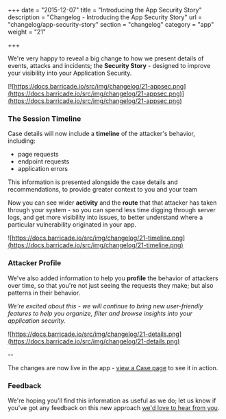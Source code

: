 +++
date = "2015-12-07"
title = "Introducing the App Security Story"
description = "Changelog - Introducing the App Security Story"
url = "changelog/app-security-story"
section = "changelog"
category = "app"
weight = "21"

+++

We're very happy to reveal a big change to how we present details of events, attacks and incidents; the **Security Story** - designed to improve your visibility into your Application Security.

[![https://docs.barricade.io/src/img/changelog/21-appsec.png](https://docs.barricade.io/src/img/changelog/21-appsec.png)](https://docs.barricade.io/src/img/changelog/21-appsec.png)

### The Session Timeline

Case details will now include a **timeline** of the attacker's behavior, including:

*   page requests
*   endpoint requests
*   application errors

This information is presented alongside the case details and recommendations, to provide greater context to you and your team

Now you can see wider **activity** and the **route** that that attacker has taken through your system - so you can spend less time digging through server logs, and get more visibility into issues, to better understand where a particular vulnerability originated in your app.

![https://docs.barricade.io/src/img/changelog/21-timeline.png](https://docs.barricade.io/src/img/changelog/21-timeline.png)

### Attacker Profile

We've also added information to help you **profile** the behavior of attackers over time, so that you're not just seeing the requests they make; but also patterns in their behavior.

_We're excited about this - we will continue to bring new user-friendly features to help you organize, filter and browse insights into your application security._  

![https://docs.barricade.io/src/img/changelog/21-details.png](https://docs.barricade.io/src/img/changelog/21-details.png)

--

The changes are now live in the app - [view a Case page](https://app.barricade.io/dashboard/overview) to see it in action.

### Feedback
We're hoping you'll find this information as useful as we do; let us know if you've got any feedback on this new approach [we'd love to hear from you](https://barricade.io/about/#contact-info).